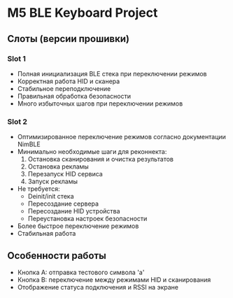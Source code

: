 # M5 BLE Keyboard Project

## Слоты (версии прошивки)

### Slot 1
- Полная инициализация BLE стека при переключении режимов
- Корректная работа HID и сканера
- Стабильное переподключение
- Правильная обработка безопасности
- Много избыточных шагов при переключении режимов

### Slot 2
- Оптимизированное переключение режимов согласно документации NimBLE
- Минимально необходимые шаги для реконнекта:
  1. Остановка сканирования и очистка результатов
  2. Остановка рекламы
  3. Перезапуск HID сервиса
  4. Запуск рекламы
- Не требуется:
  - Deinit/init стека
  - Пересоздание сервера
  - Пересоздание HID устройства
  - Переустановка настроек безопасности
- Более быстрое переключение режимов
- Стабильная работа

## Особенности работы
- Кнопка A: отправка тестового символа 'a'
- Кнопка B: переключение между режимами HID и сканирования
- Отображение статуса подключения и RSSI на экране 